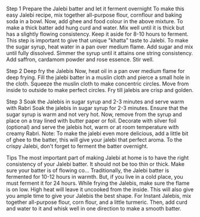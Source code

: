 Step 1 Prepare the Jalebi batter and let it ferment overnight To make this easy Jalebi recipe, mix together all-purpose flour, cornflour and baking soda in a bowl. Now, add ghee and food colour in the above mixture. To make a thick batter add hung curd and water. Mix well until it is thick but has a slightly flowing consistency. Keep it aside for 8-10 hours to ferment. This step is important to give that unique "khatta" taste to Jalebi. To make the sugar syrup, heat water in a pan over medium flame. Add sugar and mix until fully dissolved. Simmer the syrup until it attains one string consistency. Add saffron, cardamom powder and rose essence. Stir well.

Step 2 Deep fry the Jalebis Now, heat oil in a pan over medium flame for deep frying. Fill the jalebi batter in a muslin cloth and pierce a small hole in the cloth. Squeeze the muslin cloth to make concentric circles. Move from inside to outside to make perfect circles. Fry till jalebis are crisp and golden.

Step 3 Soak the Jalebis in sugar syrup and 2-3 minutes and serve warm with Rabri Soak the jalebis in sugar syrup for 2-3 minutes. Ensure that the sugar syrup is warm and not very hot. Now, remove from the syrup and place on a tray lined with butter paper or foil. Decorate with silver foil (optional) and serve the jalebis hot, warm or at room temperature with creamy Rabri. Note: To make the jalebi even more delicious, add a little bit of ghee to the batter, this will give your jalebi that perfect aroma. To the crispy Jalebi, don't forget to ferment the batter overnight.

Tips The most important part of making Jalebi at home is to have the right consistency of your Jalebi batter. It should not be too thin or thick. Make sure your batter is of flowing co... Traditionally, the Jalebi batter is fermented for 10-12 hours in warmth. But, if you live in a cold place, you must ferment it for 24 hours. While frying the Jalebis, make sure the flame is on low. High heat will leave it uncooked from the inside. This will also give you ample time to give your Jalebis the best shape. For Instant Jalebis, mix together all-purpose flour, corn flour, and a little turmeric. Then, add curd and water to it and whisk well in one direction to make a smooth batter.
